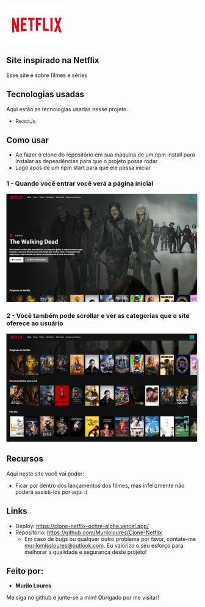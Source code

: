 <img src="https://github.com/Muriloloures/Clone-Netflix/blob/master/src/img/netflix-logoo.png" width="160" height="100" />


## Site inspirado na Netflix
Esse site é sobre filmes e séries


## Tecnologias usadas 

Aqui estão as tecnologias usadas nesse projeto.

* ReactJs

## Como usar

* Ao fazer o clone do repositório em sua maquina de um npm install para instalar as dependências para que o projeto possa rodar
* Logo após de um npm start para que ele possa iniciar

### 1 - Quando você entrar você verá a página inicial 

![Homepage image](https://github.com/Muriloloures/Clone-Netflix/blob/master/src/readme-img/netflix-main.png)

### 2 - Você também pode scrollar e ver as categorias que o site oferece ao usuário

![Posts](https://github.com/Muriloloures/Clone-Netflix/blob/master/src/readme-img/netflix-row-1.png)


## Recursos

Aqui neste site você vai poder:
 - Ficar por dentro dos lançamentos dos filmes, mas infelizmente não poderá assisti-los por aqui :(

## Links
  - Deploy: https://clone-netflix-ochre-alpha.vercel.app/
  - Repositorio: https://github.com/Muriloloures/Clone-Netflix
    - Em caso de bugs ou qualquer outro problema por favor, contate-me
      murilomlssloures@outlook.com. Eu valorizo o seu esforço para melhorar a qualidade e segurança deste projeto!

  ## Feito por:

  * **Murilo Loures** 

  Me siga no github e junte-se a mim!
  Obrigado por me visitar!
